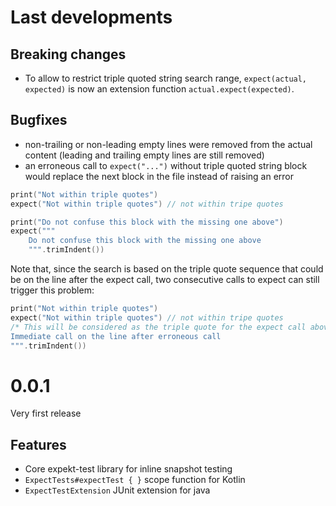 # Last developments
## Breaking changes
- To allow to restrict triple quoted string search range, `expect(actual, expected)` is now an extension function `actual.expect(expected)`.

## Bugfixes
- non-trailing or non-leading empty lines were removed from the actual content (leading and trailing empty lines are still removed)
- an erroneous call to `expect("...")` without triple quoted string block would replace the next block in the file instead of raising an error
```kotlin
print("Not within triple quotes")
expect("Not within triple quotes") // not within tripe quotes

print("Do not confuse this block with the missing one above")
expect("""
    Do not confuse this block with the missing one above
    """.trimIndent())
```

Note that, since the search is based on the triple quote sequence that could be on the line after the expect call, two consecutive calls to expect can still trigger this problem:
```kotlin
print("Not within triple quotes")
expect("Not within triple quotes") // not within tripe quotes
/* This will be considered as the triple quote for the expect call above */ expect("""
Immediate call on the line after erroneous call
""".trimIndent())
```

# 0.0.1
Very first release

## Features
- Core expekt-test library for inline snapshot testing
- `ExpectTests#expectTest { }` scope function for Kotlin
- `ExpectTestExtension` JUnit extension for java